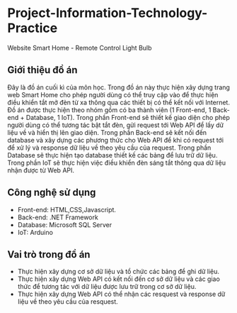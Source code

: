 # Project-Information-Technology-Practice
Website Smart Home - Remote Control Light Bulb
## Giới thiệu đồ án
Đây là đồ án cuối kì của môn học. Trong đồ án này thực hiện xây dựng trang web Smart Home cho phép người dùng có thể truy cập vào để thực hiện điều khiển tắt mở đèn từ xa thông qua các thiết bị có thể kết nối với Internet. Đồ án được thực hiện theo nhóm gồm có ba thành viên (1 Front-end, 1 Back-end + Database, 1 IoT). Trong phần Front-end sẽ thiết kế giao diện cho phép người dùng có thể tương tác bật tắt đèn, gửi request tới Web API để lấy dữ liệu về và hiển thị lên giao diện. Trong phần Back-end sẽ kết nối đến database và xây dựng các phương thức cho Web API để khi có request tới để xử lý và response dữ liệu về theo yêu cầu của request. Trong phần Database sẽ thực hiện tạo database thiết kế các bảng để lưu trữ dữ liệu. Trong phần IoT sẽ thực hiện việc điều khiển đèn sáng tắt thông qua dữ liệu nhận được từ Web API.
## Công nghệ sử dụng
- Front-end: HTML,CSS,Javascript.
- Back-end: .NET Framework
- Database: Microsoft SQL Server
- IoT: Arduino
## Vai trò trong đồ án
- Thực hiện xây dựng cơ sở dữ liệu và tổ chức các bảng để ghi dữ liệu.
- Thực hiện xây dựng Web API có kết nối đến cơ sở dữ liệu và các giao thức để tương tác với dữ liệu được lưu trữ trong cơ sở dữ liệu.
- Thực hiện xây dựng Web API có thể nhận các resquest và response dữ liệu về theo yêu cầu của resquest.
